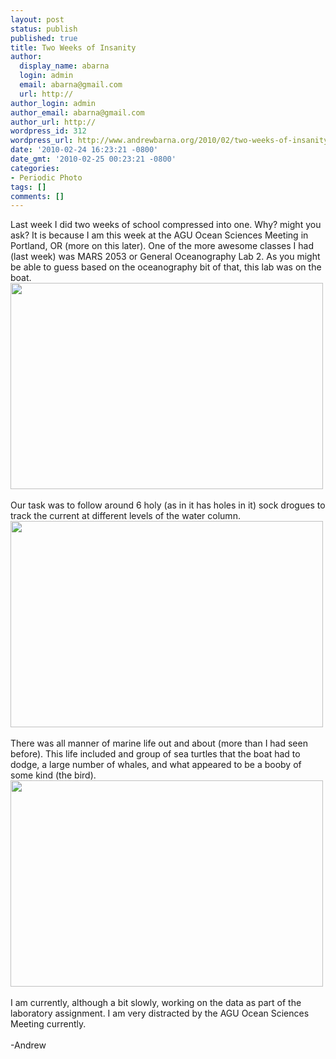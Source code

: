 ```yaml
---
layout: post
status: publish
published: true
title: Two Weeks of Insanity
author:
  display_name: abarna
  login: admin
  email: abarna@gmail.com
  url: http://
author_login: admin
author_email: abarna@gmail.com
author_url: http://
wordpress_id: 312
wordpress_url: http://www.andrewbarna.org/2010/02/two-weeks-of-insanity/
date: '2010-02-24 16:23:21 -0800'
date_gmt: '2010-02-25 00:23:21 -0800'
categories:
- Periodic Photo
tags: []
comments: []
---
```

<p>Last week I did two weeks of school compressed into one. Why? might you ask? It is because I am this week at the AGU Ocean Sciences Meeting in Portland, OR (more on this later). One of the more awesome classes I had (last week) was MARS 2053 or General Oceanography Lab 2. As you might be able to guess based on the oceanography bit of that, this lab was on the boat.<br &#47;><img src="http:&#47;&#47;andrewbarna.org&#47;photos&#47;gallery3&#47;var&#47;resizes&#47;2010_MARS_2053&#47;DSC_0309.jpg" height="330px" width="500px"&#47;><br &#47;><br &#47;>Our task was to follow around 6 holy (as in it has holes in it) sock drogues to track the current at different  levels of the water column.<br &#47;><img src="http:&#47;&#47;andrewbarna.org&#47;photos&#47;gallery3&#47;var&#47;resizes&#47;2010_MARS_2053&#47;DSC_0310.jpg" height="330px" width="500px"&#47;><br &#47;><br &#47;>There was all manner of marine life out and about (more than I had seen before). This life included and group of sea turtles that the boat had to dodge, a large number of whales, and what appeared to be a booby of some kind (the bird).<br &#47;><img src="http:&#47;&#47;andrewbarna.org&#47;photos&#47;gallery3&#47;var&#47;resizes&#47;2010_MARS_2053&#47;DSC_0315.jpg" height=330px" width="500px"&#47;><br &#47;><br &#47;>I am currently, although a bit slowly, working on the data as part of the laboratory assignment. I am very distracted by the AGU Ocean Sciences Meeting currently.<br &#47;><br &#47;>-Andrew</p>
